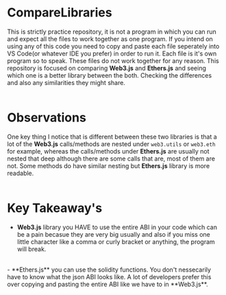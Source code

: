 # CompareLibraries
This is strictly practice repository, it is not a program in which you can run and expect all the files to work together as one program. If you intend on using any of
this code you need to copy and paste each file seperately into VS Code(or whatever IDE you prefer) in order to run it. Each file is it's own program so to speak. These 
files do not work together for any reason. This repository is focused on comparing **Web3.js** and **Ethers.js** and seeing which one is a better library between the 
both. Checking the differences and also any similarities they might share. <br>
<br>
# Observations <br>
One key thing I notice that is different between these two libraries is that a lot of the **Web3.js** calls/methods are nested under `web3.utils` or `web3.eth` for 
example, whereas the calls/methods under **Ethers.js** are usually not nested that deep although there are some calls that are, most of them are not. Some methods do 
have similar nesting but **Ethers.js** library is more readable. <br>
<br>
# Key Takeaway's <br>
- **Web3.js** library you HAVE to use the entire ABI in your code which can be a pain becasue they are very big usually and also if you miss one little character like 
a comma or curly bracket or anything, the program will break. <br>
<br>
- **Ethers.js** you can use the solidity functions. You don't nessecarily have to know what the json ABI looks like. A lot of developers prefer this over copying and 
pasting the entire ABI like we have to in **Web3.js**. <br>
